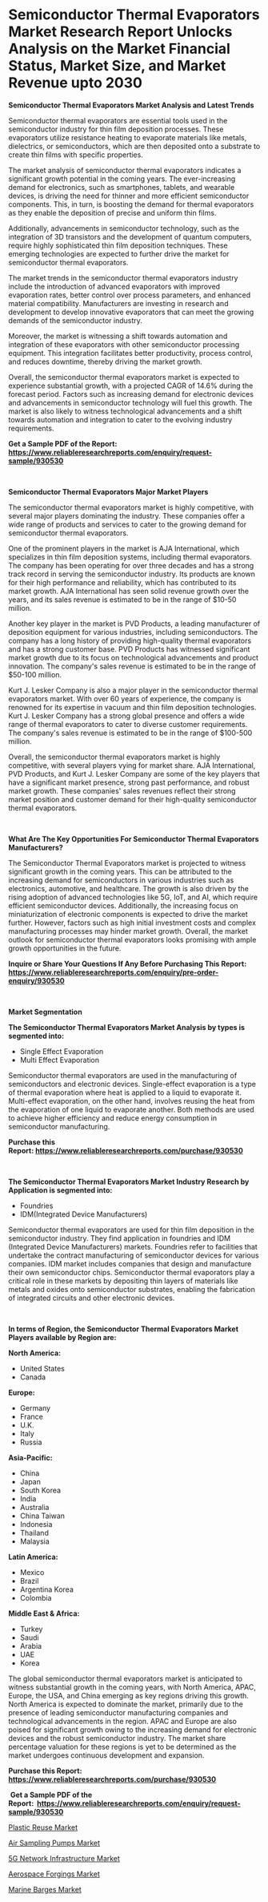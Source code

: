 <p><h1>Semiconductor Thermal Evaporators Market Research Report Unlocks Analysis on the Market Financial Status, Market Size, and Market Revenue upto 2030</h1></p><p><strong>Semiconductor Thermal Evaporators Market Analysis and Latest Trends</strong></p>
<p><p>Semiconductor thermal evaporators are essential tools used in the semiconductor industry for thin film deposition processes. These evaporators utilize resistance heating to evaporate materials like metals, dielectrics, or semiconductors, which are then deposited onto a substrate to create thin films with specific properties.</p><p>The market analysis of semiconductor thermal evaporators indicates a significant growth potential in the coming years. The ever-increasing demand for electronics, such as smartphones, tablets, and wearable devices, is driving the need for thinner and more efficient semiconductor components. This, in turn, is boosting the demand for thermal evaporators as they enable the deposition of precise and uniform thin films.</p><p>Additionally, advancements in semiconductor technology, such as the integration of 3D transistors and the development of quantum computers, require highly sophisticated thin film deposition techniques. These emerging technologies are expected to further drive the market for semiconductor thermal evaporators.</p><p>The market trends in the semiconductor thermal evaporators industry include the introduction of advanced evaporators with improved evaporation rates, better control over process parameters, and enhanced material compatibility. Manufacturers are investing in research and development to develop innovative evaporators that can meet the growing demands of the semiconductor industry.</p><p>Moreover, the market is witnessing a shift towards automation and integration of these evaporators with other semiconductor processing equipment. This integration facilitates better productivity, process control, and reduces downtime, thereby driving the market growth.</p><p>Overall, the semiconductor thermal evaporators market is expected to experience substantial growth, with a projected CAGR of 14.6% during the forecast period. Factors such as increasing demand for electronic devices and advancements in semiconductor technology will fuel this growth. The market is also likely to witness technological advancements and a shift towards automation and integration to cater to the evolving industry requirements.</p></p>
<p><strong>Get a Sample PDF of the Report:&nbsp; <a href="https://www.reliableresearchreports.com/enquiry/request-sample/930530">https://www.reliableresearchreports.com/enquiry/request-sample/930530</a></strong></p>
<p>&nbsp;</p>
<p><strong>Semiconductor Thermal Evaporators Major Market Players</strong></p>
<p><p>The semiconductor thermal evaporators market is highly competitive, with several major players dominating the industry. These companies offer a wide range of products and services to cater to the growing demand for semiconductor thermal evaporators.</p><p>One of the prominent players in the market is AJA International, which specializes in thin film deposition systems, including thermal evaporators. The company has been operating for over three decades and has a strong track record in serving the semiconductor industry. Its products are known for their high performance and reliability, which has contributed to its market growth. AJA International has seen solid revenue growth over the years, and its sales revenue is estimated to be in the range of $10-50 million.</p><p>Another key player in the market is PVD Products, a leading manufacturer of deposition equipment for various industries, including semiconductors. The company has a long history of providing high-quality thermal evaporators and has a strong customer base. PVD Products has witnessed significant market growth due to its focus on technological advancements and product innovation. The company's sales revenue is estimated to be in the range of $50-100 million.</p><p>Kurt J. Lesker Company is also a major player in the semiconductor thermal evaporators market. With over 60 years of experience, the company is renowned for its expertise in vacuum and thin film deposition technologies. Kurt J. Lesker Company has a strong global presence and offers a wide range of thermal evaporators to cater to diverse customer requirements. The company's sales revenue is estimated to be in the range of $100-500 million.</p><p>Overall, the semiconductor thermal evaporators market is highly competitive, with several players vying for market share. AJA International, PVD Products, and Kurt J. Lesker Company are some of the key players that have a significant market presence, strong past performance, and robust market growth. These companies' sales revenues reflect their strong market position and customer demand for their high-quality semiconductor thermal evaporators.</p></p>
<p>&nbsp;</p>
<p><strong>What Are The Key Opportunities For Semiconductor Thermal Evaporators Manufacturers?</strong></p>
<p><p>The Semiconductor Thermal Evaporators market is projected to witness significant growth in the coming years. This can be attributed to the increasing demand for semiconductors in various industries such as electronics, automotive, and healthcare. The growth is also driven by the rising adoption of advanced technologies like 5G, IoT, and AI, which require efficient semiconductor devices. Additionally, the increasing focus on miniaturization of electronic components is expected to drive the market further. However, factors such as high initial investment costs and complex manufacturing processes may hinder market growth. Overall, the market outlook for semiconductor thermal evaporators looks promising with ample growth opportunities in the future.</p></p>
<p><strong>Inquire or Share Your Questions If Any Before Purchasing This Report: <a href="https://www.reliableresearchreports.com/enquiry/pre-order-enquiry/930530">https://www.reliableresearchreports.com/enquiry/pre-order-enquiry/930530</a></strong></p>
<p>&nbsp;</p>
<p><strong>Market Segmentation</strong></p>
<p><strong>The Semiconductor Thermal Evaporators Market Analysis by types is segmented into:</strong></p>
<p><ul><li>Single Effect Evaporation</li><li>Multi Effect Evaporation</li></ul></p>
<p><p>Semiconductor thermal evaporators are used in the manufacturing of semiconductors and electronic devices. Single-effect evaporation is a type of thermal evaporation where heat is applied to a liquid to evaporate it. Multi-effect evaporation, on the other hand, involves reusing the heat from the evaporation of one liquid to evaporate another. Both methods are used to achieve higher efficiency and reduce energy consumption in semiconductor manufacturing.</p></p>
<p><strong>Purchase this Report:&nbsp;<a href="https://www.reliableresearchreports.com/purchase/930530">https://www.reliableresearchreports.com/purchase/930530</a></strong></p>
<p>&nbsp;</p>
<p><strong>The Semiconductor Thermal Evaporators Market Industry Research by Application is segmented into:</strong></p>
<p><ul><li>Foundries</li><li>IDM(Integrated Device Manufacturers)</li></ul></p>
<p><p>Semiconductor thermal evaporators are used for thin film deposition in the semiconductor industry. They find application in foundries and IDM (Integrated Device Manufacturers) markets. Foundries refer to facilities that undertake the contract manufacturing of semiconductor devices for various companies. IDM market includes companies that design and manufacture their own semiconductor chips. Semiconductor thermal evaporators play a critical role in these markets by depositing thin layers of materials like metals and oxides onto semiconductor substrates, enabling the fabrication of integrated circuits and other electronic devices.</p></p>
<p>&nbsp;</p>
<p><strong>In terms of Region, the Semiconductor Thermal Evaporators Market Players available by Region are:</strong></p>
<p>
    <p> <strong> North America: </strong>
        <ul>
            <li>United States</li>
            <li>Canada</li>
        </ul>
        </p> 
    <p> <strong> Europe: </strong>
        <ul>
            <li>Germany</li>
            <li>France</li>
            <li>U.K.</li>
            <li>Italy</li>
            <li>Russia</li>
        </ul>
        </p> 
    <p> <strong> Asia-Pacific: </strong>
        <ul>
            <li>China</li>
            <li>Japan</li>
            <li>South Korea</li>
            <li>India</li>
            <li>Australia</li>
            <li>China Taiwan</li>
            <li>Indonesia</li>
            <li>Thailand</li>
            <li>Malaysia</li>
        </ul>
        </p> 
    <p> <strong> Latin America: </strong>
        <ul>
            <li>Mexico</li>
            <li>Brazil</li>
            <li>Argentina Korea</li>
            <li>Colombia</li>
        </ul>
        </p> 
    <p> <strong> Middle East & Africa: </strong>
        <ul>
            <li>Turkey</li>
            <li>Saudi</li>
            <li>Arabia</li>
            <li>UAE</li>
            <li>Korea</li>
        </ul>
    </p>
    </p>
<p><p>The global semiconductor thermal evaporators market is anticipated to witness substantial growth in the coming years, with North America, APAC, Europe, the USA, and China emerging as key regions driving this growth. North America is expected to dominate the market, primarily due to the presence of leading semiconductor manufacturing companies and technological advancements in the region. APAC and Europe are also poised for significant growth owing to the increasing demand for electronic devices and the robust semiconductor industry. The market share percentage valuation for these regions is yet to be determined as the market undergoes continuous development and expansion.</p></p>
<p><strong>Purchase this Report: <a href="https://www.reliableresearchreports.com/purchase/930530">https://www.reliableresearchreports.com/purchase/930530</a></strong></p>
<p>&nbsp;<strong>Get a Sample PDF of the Report:&nbsp;&nbsp;<a href="https://www.reliableresearchreports.com/enquiry/request-sample/930530">https://www.reliableresearchreports.com/enquiry/request-sample/930530</a></strong></p>
<p><strong></strong></p>
<p><p><a href="https://medium.com/@efrenmuller/plastic-reuse-market-size-growth-forecast-2023-2030-f9c14eb45370">Plastic Reuse Market</a></p><p><a href="https://www.reportprime.com/air-sampling-pumps-r7293">Air Sampling Pumps Market</a></p><p><a href="https://medium.com/@jettiejohns/5g-network-infrastructure-market-size-growth-forecast-2023-2030-635166f7bf28">5G Network Infrastructure Market</a></p><p><a href="https://www.linkedin.com/pulse/aerospace-forgings-market-challenges-opportunities-growth-d5o3e/">Aerospace Forgings Market</a></p><p><a href="https://www.linkedin.com/pulse/decoding-marine-barges-market-deep-dive-latest-trends-segmentation-tugle/">Marine Barges Market</a></p></p>